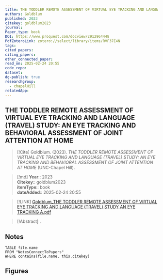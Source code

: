 ```yaml
---
title: THE TODDLER REMOTE ASSESSMENT OF VIRTUAL EYE TRACKING AND LANGUAGE (TRAVEL) STUDY AN EYE TRACKING AND BEHAVIORAL ASSESSMENT OF JOINT ATTENTION AT HOME
authors: Goldblum
published: 2023
citekey: goldblum2023
journal: 
Paper_type: book
DOI: https://www.proquest.com/docview/2912964448
PdfZoteroLink: zotero://select/library/items/RVF37E4N
tags: 
cited_papers: 
citing_papers: 
other_connected_paper: 
read_on: 2025-02-24 20:55
code_repo: 
dataset: 
dg-publish: true
researchgroup:
  - chapelHill
relatedApp:
---
```


## THE TODDLER REMOTE ASSESSMENT OF VIRTUAL EYE TRACKING AND LANGUAGE (TRAVEL) STUDY: AN EYE TRACKING AND BEHAVIORAL ASSESSMENT OF JOINT ATTENTION AT HOME

> [!Cite]
> Goldblum. (2023). _THE TODDLER REMOTE ASSESSMENT OF VIRTUAL EYE TRACKING AND LANGUAGE (TRAVEL) STUDY: AN EYE TRACKING AND BEHAVIORAL ASSESSMENT OF JOINT ATTENTION AT HOME_ (UNC-Chapel Hill).


>[!md]
> **Year**:: 2023   
> **Citekey**:: goldblum2023  
> **itemType**:: book    
> **dateAdded**:: 2025-02-24 20:55

> [!LINK] 
> [Goldblum_THE TODDLER REMOTE ASSESSMENT OF VIRTUAL EYE TRACKING AND LANGUAGE (TRAVEL) STUDY AN EYE TRACKING A.pdf](zotero://select/library/items/K9RSJ5G6)

> [!Abstract]
>.
> 


## Notes

```dataview 
TABLE file.name 
FROM "NotesConnectToPapers" 
WHERE contains(file.name, this.citekey)
```



## Figures

